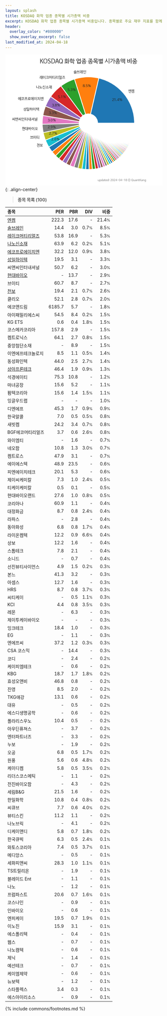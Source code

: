 ```yaml
---
layout: splash
title: KOSDAQ 화학 업종 종목별 시가총액 비중
excerpt: KOSDAQ 화학 업종 종목별 시가총액 비중입니다. 종목별로 주요 재무 지표를 함께 표시합니다.
header:
  overlay_color: "#800000"
  show_overlay_excerpt: false
last_modified_at: 2024-04-18
---
```



![KOSDAQ 화학 업종 종목별 시가총액 비중](/stats/sector/images/kosdaq_업종_화학_종목.png){: .align-center}


> **종목 목록 (100)**<a id="list"></a>

| **종목** | **PER** | **PBR** | **DIV** | **비중** |
| :------- | ------: | ------: | ------: | -------: |
| [엔켐](/348370/) | 222.3 | 17.6 | - | 21.4<small>%</small> |
| [솔브레인](/357780/) | 14.4 | 3.0 | 0.7<small>%</small> | 8.5<small>%</small> |
| [레이크머티리얼즈](/281740/) | 53.8 | 16.9 | - | 5.3<small>%</small> |
| [나노신소재](/121600/) | 63.9 | 6.2 | 0.2<small>%</small> | 5.1<small>%</small> |
| [에코프로에이치엔](/383310/) | 32.2 | 12.0 | 0.9<small>%</small> | 3.8<small>%</small> |
| [성일하이텍](/365340/) | 19.5 | 3.1 | - | 3.3<small>%</small> |
| 씨앤씨인터내셔널 | 50.7 | 6.2 | - | 3.0<small>%</small> |
| [현대바이오](/048410/) | - | 13.7 | - | 2.9<small>%</small> |
| 브이티 | 60.7 | 8.7 | - | 2.7<small>%</small> |
| [천보](/278280/) | 19.4 | 2.1 | 0.7<small>%</small> | 2.6<small>%</small> |
| 클리오 | 52.1 | 2.8 | 0.7<small>%</small> | 2.0<small>%</small> |
| 에코앤드림 | 6185.7 | 5.7 | - | 1.8<small>%</small> |
| 아이패밀리에스씨 | 54.5 | 8.4 | 0.2<small>%</small> | 1.5<small>%</small> |
| KG ETS | 0.6 | 0.4 | 1.8<small>%</small> | 1.5<small>%</small> |
| 코스메카코리아 | 157.8 | 2.9 | - | 1.5<small>%</small> |
| 켐트로닉스 | 64.1 | 2.7 | 0.8<small>%</small> | 1.5<small>%</small> |
| 중앙첨단소재 | - | 8.9 | - | 1.5<small>%</small> |
| 이엔에프테크놀로지 | 8.5 | 1.1 | 0.5<small>%</small> | 1.4<small>%</small> |
| 동성화인텍 | 44.0 | 2.5 | 2.7<small>%</small> | 1.4<small>%</small> |
| [상아프론테크](/089980/) | 46.4 | 1.9 | 0.9<small>%</small> | 1.3<small>%</small> |
| 석경에이티 | 75.3 | 10.8 | - | 1.2<small>%</small> |
| 마녀공장 | 15.6 | 5.2 | - | 1.1<small>%</small> |
| 펌텍코리아 | 15.6 | 1.4 | 1.5<small>%</small> | 1.1<small>%</small> |
| 잉글우드랩 | - | - | - | 1.0<small>%</small> |
| 디엔에프 | 45.3 | 1.7 | 0.9<small>%</small> | 0.9<small>%</small> |
| 한국알콜 | 7.0 | 0.5 | 0.5<small>%</small> | 0.8<small>%</small> |
| 새빗켐 | 24.2 | 3.4 | 0.7<small>%</small> | 0.8<small>%</small> |
| BGF에코머티리얼즈 | 3.7 | 0.6 | 2.6<small>%</small> | 0.8<small>%</small> |
| 와이엠티 | - | 1.6 | - | 0.7<small>%</small> |
| 네오팜 | 10.8 | 1.3 | 3.0<small>%</small> | 0.7<small>%</small> |
| 켐트로스 | 47.9 | 3.1 | - | 0.7<small>%</small> |
| 에이에스텍 | 48.9 | 23.5 | - | 0.6<small>%</small> |
| 피엔에이치테크 | 20.1 | 5.3 | - | 0.6<small>%</small> |
| 제이씨케미칼 | 7.3 | 1.0 | 2.4<small>%</small> | 0.5<small>%</small> |
| 티케이케미칼 | 0.5 | 0.1 | - | 0.5<small>%</small> |
| 현대바이오랜드 | 27.6 | 1.0 | 0.8<small>%</small> | 0.5<small>%</small> |
| 코리아나 | 60.9 | 1.1 | - | 0.4<small>%</small> |
| 대정화금 | 8.7 | 0.8 | 2.4<small>%</small> | 0.4<small>%</small> |
| 라파스 | - | 2.8 | - | 0.4<small>%</small> |
| 동아화성 | 6.8 | 0.8 | 1.7<small>%</small> | 0.4<small>%</small> |
| 라이온켐텍 | 12.2 | 0.9 | 6.6<small>%</small> | 0.4<small>%</small> |
| 상보 | 12.2 | 1.6 | - | 0.4<small>%</small> |
| 스톰테크 | 7.8 | 2.1 | - | 0.4<small>%</small> |
| 소니드 | - | 0.7 | - | 0.4<small>%</small> |
| 선진뷰티사이언스 | 4.9 | 1.5 | 0.2<small>%</small> | 0.3<small>%</small> |
| 본느 | 41.3 | 3.2 | - | 0.3<small>%</small> |
| 아셈스 | 12.7 | 1.6 | - | 0.3<small>%</small> |
| HRS | 8.7 | 0.8 | 3.7<small>%</small> | 0.3<small>%</small> |
| 씨티케이 | - | 0.5 | 1.1<small>%</small> | 0.3<small>%</small> |
| KCI | 4.4 | 0.8 | 3.5<small>%</small> | 0.3<small>%</small> |
| 레몬 | - | 6.3 | - | 0.3<small>%</small> |
| 제이투케이바이오 | - | - | - | 0.3<small>%</small> |
| 잉크테크 | 18.4 | 1.0 | - | 0.3<small>%</small> |
| EG | - | 1.1 | - | 0.3<small>%</small> |
| 엔에프씨 | 37.2 | 1.2 | 0.3<small>%</small> | 0.3<small>%</small> |
| CSA 코스믹 | - | 14.4 | - | 0.3<small>%</small> |
| 코디 | - | 2.4 | - | 0.2<small>%</small> |
| 케이피엠테크 | - | 0.6 | - | 0.2<small>%</small> |
| KBG | 18.7 | 1.7 | 1.8<small>%</small> | 0.2<small>%</small> |
| 효성오앤비 | 46.8 | 0.8 | - | 0.2<small>%</small> |
| 진영 | 8.5 | 2.0 | - | 0.2<small>%</small> |
| TKG애강 | 13.1 | 0.6 | - | 0.2<small>%</small> |
| 대유 | - | 0.5 | - | 0.2<small>%</small> |
| 에스디생명공학 | - | 0.6 | - | 0.2<small>%</small> |
| 폴라리스우노 | 10.4 | 0.5 | - | 0.2<small>%</small> |
| 아우딘퓨쳐스 | - | 3.7 | - | 0.2<small>%</small> |
| 엔터파트너즈 | - | 3.3 | - | 0.2<small>%</small> |
| 누보 | - | 1.9 | - | 0.2<small>%</small> |
| 오공 | 6.8 | 0.5 | 1.7<small>%</small> | 0.2<small>%</small> |
| 원풍 | 5.6 | 0.6 | 4.8<small>%</small> | 0.2<small>%</small> |
| 케이디켐 | 5.8 | 0.5 | 3.5<small>%</small> | 0.2<small>%</small> |
| 리더스코스메틱 | - | 1.1 | - | 0.2<small>%</small> |
| 전진바이오팜 | - | 4.3 | - | 0.2<small>%</small> |
| 세림B&G | 21.5 | 1.6 | - | 0.2<small>%</small> |
| 한일화학 | 10.8 | 0.4 | 0.8<small>%</small> | 0.2<small>%</small> |
| 씨큐브 | 7.7 | 0.6 | 4.0<small>%</small> | 0.2<small>%</small> |
| 뷰티스킨 | 11.2 | 1.1 | - | 0.2<small>%</small> |
| 나노브릭 | - | 4.1 | - | 0.2<small>%</small> |
| 디케이앤디 | 5.8 | 0.7 | 1.8<small>%</small> | 0.2<small>%</small> |
| 한국큐빅 | 6.3 | 0.5 | 2.4<small>%</small> | 0.1<small>%</small> |
| 와토스코리아 | 7.4 | 0.5 | 3.7<small>%</small> | 0.1<small>%</small> |
| 메디앙스 | - | 0.5 | - | 0.1<small>%</small> |
| 세화피앤씨 | 28.3 | 1.0 | 1.1<small>%</small> | 0.1<small>%</small> |
| TS트릴리온 | - | 1.9 | - | 0.1<small>%</small> |
| 블레이드 Ent | - | 1.1 | - | 0.1<small>%</small> |
| 나노 | - | 1.2 | - | 0.1<small>%</small> |
| 프럼파스트 | 20.6 | 0.7 | 1.6<small>%</small> | 0.1<small>%</small> |
| 코스나인 | - | 0.9 | - | 0.1<small>%</small> |
| 인바이오 | - | 0.6 | - | 0.1<small>%</small> |
| 엔피케이 | 19.5 | 0.7 | 1.9<small>%</small> | 0.1<small>%</small> |
| 이노진 | 15.9 | 3.1 | - | 0.1<small>%</small> |
| 에스폴리텍 | - | 0.4 | - | 0.1<small>%</small> |
| 웹스 | - | 0.7 | - | 0.1<small>%</small> |
| 나노캠텍 | - | 0.6 | - | 0.1<small>%</small> |
| 제닉 | - | 1.4 | - | 0.1<small>%</small> |
| 예선테크 | - | 0.7 | - | 0.1<small>%</small> |
| 케이엠제약 | - | 0.6 | - | 0.1<small>%</small> |
| 뉴보텍 | - | 1.2 | - | 0.1<small>%</small> |
| 스타플렉스 | 3.4 | 0.3 | - | 0.1<small>%</small> |
| 에스아이리소스 | - | 0.9 | - | 0.1<small>%</small> |

{% include commons/footnotes.md %}
